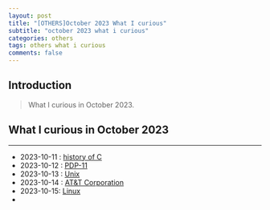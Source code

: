 ```yaml
---
layout: post
title: "[OTHERS]October 2023 What I curious"
subtitle: "october 2023 what i curious"
categories: others
tags: others what i curious
comments: false
---
```


## Introduction
> What I curious in October 2023.



## What I curious in October 2023
---
- 2023-10-11 : [history of C](https://en.wikipedia.org/wiki/C_(programming_language))
- 2023-10-12 : [PDP-11](https://en.wikipedia.org/wiki/PDP-11)
- 2023-10-13 : [Unix](https://en.wikipedia.org/wiki/Unix)
- 2023-10-14 : [AT&T Corporation](https://en.wikipedia.org/wiki/AT%26T_Corporation)
- 2023-10-15: [Linux](https://en.wikipedia.org/wiki/Linux)
- 